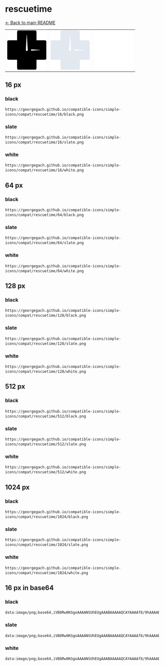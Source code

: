 # rescuetime

[← Back to main README](../../README.md)

<table><tr>
  <td><img src="./128/black.png" width="128" alt="rescuetime black icon" /></td>
  <td><img src="./128/slate.png" width="128" alt="rescuetime slate icon" /></td>
  <td><img src="./128/white.png" width="128" alt="rescuetime white icon" /></td>
</tr></table>

## 16 px

### black
```
https://georgegach.github.io/compatible-icons/simple-icons/compat/rescuetime/16/black.png
```

### slate
```
https://georgegach.github.io/compatible-icons/simple-icons/compat/rescuetime/16/slate.png
```

### white
```
https://georgegach.github.io/compatible-icons/simple-icons/compat/rescuetime/16/white.png
```

## 64 px

### black
```
https://georgegach.github.io/compatible-icons/simple-icons/compat/rescuetime/64/black.png
```

### slate
```
https://georgegach.github.io/compatible-icons/simple-icons/compat/rescuetime/64/slate.png
```

### white
```
https://georgegach.github.io/compatible-icons/simple-icons/compat/rescuetime/64/white.png
```

## 128 px

### black
```
https://georgegach.github.io/compatible-icons/simple-icons/compat/rescuetime/128/black.png
```

### slate
```
https://georgegach.github.io/compatible-icons/simple-icons/compat/rescuetime/128/slate.png
```

### white
```
https://georgegach.github.io/compatible-icons/simple-icons/compat/rescuetime/128/white.png
```

## 512 px

### black
```
https://georgegach.github.io/compatible-icons/simple-icons/compat/rescuetime/512/black.png
```

### slate
```
https://georgegach.github.io/compatible-icons/simple-icons/compat/rescuetime/512/slate.png
```

### white
```
https://georgegach.github.io/compatible-icons/simple-icons/compat/rescuetime/512/white.png
```

## 1024 px

### black
```
https://georgegach.github.io/compatible-icons/simple-icons/compat/rescuetime/1024/black.png
```

### slate
```
https://georgegach.github.io/compatible-icons/simple-icons/compat/rescuetime/1024/slate.png
```

### white
```
https://georgegach.github.io/compatible-icons/simple-icons/compat/rescuetime/1024/white.png
```

## 16 px in base64

### black
```
data:image/png;base64,iVBORw0KGgoAAAANSUhEUgAAABAAAAAQCAYAAAAf8/9hAAAABmJLR0QA/wD/AP+gvaeTAAAAuUlEQVQ4jbWTwQrCMBBEX2tQUSj0pkcv/f/PsZ4K3q0Xo6i0HhJlmyZrERwI2UmGyW42gTFqoE+MfSjOIwYLEbfAWfDlFIM3On9q7ucojGKQAyc/F5pBDazE2lrEVyATvACOglsDVEoWz4CXfgwy0PCIrPUyq28GFneZFlfqHNgCd2AzxWCHa2uHu8yZN/mUlqG0KIFBCb8YDGCAA+M2lnE5LXAR3MZEDem/0IRi7SlPwl8Mbop+tPcCzSQsb+9MwuUAAAAASUVORK5CYII=
```

### slate
```
data:image/png;base64,iVBORw0KGgoAAAANSUhEUgAAABAAAAAQCAYAAAAf8/9hAAAABmJLR0QA/wD/AP+gvaeTAAAA/UlEQVQ4jbWSMU8CQRSEv1kuYCRB6aAgakP8///mrPQohIa7xtMo3lhgjs1yq7HwdTtvdubN2xVJVc91ibROcQBZ5Wp5dR9j4YwkTfqDqYEmUrhI+WcCPRc6kA0ByTlekWsYgoL3mIA9ywpsdk1pfBlhU05+r9JxjO+xZtWu3vTdjrawWYNiZyLCIQ5pMwfN45zZCAAWHyTpDVbk+KMAuBWjzny2kkrQ2PYS6R178auA0J3liawOCNgj4bHMoV9LtW2yT5RRNT5FyP6DbEWXAQqJh/gZhabHbQ+Yi9r4JeK2SkmbbfNouBmenqfV4vo2xv4eIal/EBBvWfZA7wudel89B1kgDgAAAABJRU5ErkJggg==
```

### white
```
data:image/png;base64,iVBORw0KGgoAAAANSUhEUgAAABAAAAAQCAYAAAAf8/9hAAAABmJLR0QA/wD/AP+gvaeTAAAAwElEQVQ4jbWTTwuCQBTEf5pUFAjd6til7/9xspPQPbtkUeF0cKvn2m4SNCD75u04vD8KHiQVCmPr61M/AUxMXAFHw6dDDJ5oADmNQqIsYpACB3fmQQNJBTAzubmJz0BieC5pb3idAZtIFXePL9zzriDyMsDtQ062qm8GNe0wa6AAxsAKuALLIQZr2rU2tMMcOZNXa4mk4IoC6LQQ+w5CsFshA3b019iZtEEFnAyv+/VJZeRfKH39Ly383+AS0ffuHqeqZDkflmqbAAAAAElFTkSuQmCC
```

